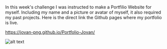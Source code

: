 In this week's challenge I was instructed to make a Portfilio Website for myself.
Including my name and a picture or avatar of myself, it also required my past projects.
Here is the direct link the Github pages where my portfolio is live.

https://jovan-png.github.io/Portfolio-Jovan/

![alt text](./assets/images/Entire.png)
